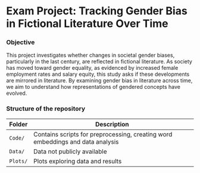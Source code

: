 # Exam Project: Tracking Gender Bias in Fictional Literature Over Time

### Objective

This project investigates whether changes in societal gender biases, particularly in the last century, are reflected in fictional literature. As society has moved toward gender equality, as evidenced by increased female employment rates and salary equity, this study asks if these developments are mirrored in literature. By examining gender bias in literature across time, we aim to understand how representations of gendered concepts have evolved.

### Structure of the repository
| Folder              | Description |
|---------------------------|-------------|
| `Code/`                   | Contains scripts for preprocessing, creating word embeddings and data analysis |
| `Data/`                  | Data not publicly available |
| `Plots/`                  | Plots exploring data and results |
